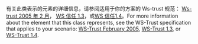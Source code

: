 <span data-ttu-id="d0c2e-101">有关此类表示的元素的详细信息，请参阅适用于你的方案的 Ws-trust 规范： [Ws-trust 2005 年 2 月](http://schemas.xmlsoap.org/ws/2005/02/trust/)， [WS 信任 1.3](http://docs.oasis-open.org/ws-sx/ws-trust/200512/ws-trust-1.3-os.html)，或[WS 信任1.4](http://docs.oasis-open.org/ws-sx/ws-trust/v1.4/os/ws-trust-1.4-spec-os.html)。</span><span class="sxs-lookup"><span data-stu-id="d0c2e-101">For more information about the element that this class represents, see the WS-Trust specification that applies to your scenario: [WS-Trust February 2005](http://schemas.xmlsoap.org/ws/2005/02/trust/), [WS-Trust 1.3](http://docs.oasis-open.org/ws-sx/ws-trust/200512/ws-trust-1.3-os.html), or [WS-Trust 1.4](http://docs.oasis-open.org/ws-sx/ws-trust/v1.4/os/ws-trust-1.4-spec-os.html).</span></span>
